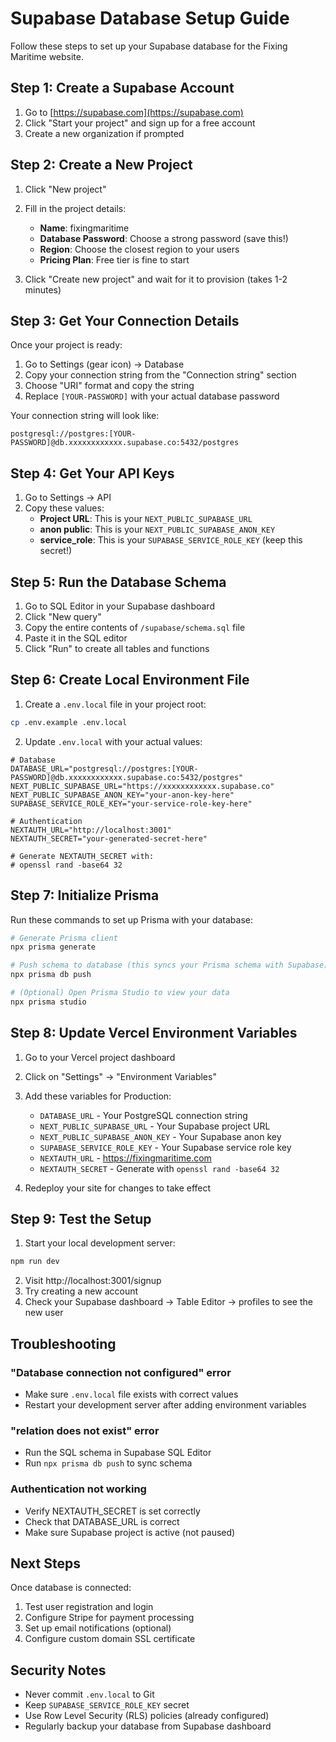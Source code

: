 # Supabase Database Setup Guide

Follow these steps to set up your Supabase database for the Fixing Maritime website.

## Step 1: Create a Supabase Account

1. Go to [https://supabase.com](https://supabase.com)
2. Click "Start your project" and sign up for a free account
3. Create a new organization if prompted

## Step 2: Create a New Project

1. Click "New project"
2. Fill in the project details:
   - **Name**: fixingmaritime
   - **Database Password**: Choose a strong password (save this!)
   - **Region**: Choose the closest region to your users
   - **Pricing Plan**: Free tier is fine to start

3. Click "Create new project" and wait for it to provision (takes 1-2 minutes)

## Step 3: Get Your Connection Details

Once your project is ready:

1. Go to Settings (gear icon) → Database
2. Copy your connection string from the "Connection string" section
3. Choose "URI" format and copy the string
4. Replace `[YOUR-PASSWORD]` with your actual database password

Your connection string will look like:
```
postgresql://postgres:[YOUR-PASSWORD]@db.xxxxxxxxxxxx.supabase.co:5432/postgres
```

## Step 4: Get Your API Keys

1. Go to Settings → API
2. Copy these values:
   - **Project URL**: This is your `NEXT_PUBLIC_SUPABASE_URL`
   - **anon public**: This is your `NEXT_PUBLIC_SUPABASE_ANON_KEY`
   - **service_role**: This is your `SUPABASE_SERVICE_ROLE_KEY` (keep this secret!)

## Step 5: Run the Database Schema

1. Go to SQL Editor in your Supabase dashboard
2. Click "New query"
3. Copy the entire contents of `/supabase/schema.sql` file
4. Paste it in the SQL editor
5. Click "Run" to create all tables and functions

## Step 6: Create Local Environment File

1. Create a `.env.local` file in your project root:

```bash
cp .env.example .env.local
```

2. Update `.env.local` with your actual values:

```env
# Database
DATABASE_URL="postgresql://postgres:[YOUR-PASSWORD]@db.xxxxxxxxxxxx.supabase.co:5432/postgres"
NEXT_PUBLIC_SUPABASE_URL="https://xxxxxxxxxxxx.supabase.co"
NEXT_PUBLIC_SUPABASE_ANON_KEY="your-anon-key-here"
SUPABASE_SERVICE_ROLE_KEY="your-service-role-key-here"

# Authentication
NEXTAUTH_URL="http://localhost:3001"
NEXTAUTH_SECRET="your-generated-secret-here"

# Generate NEXTAUTH_SECRET with:
# openssl rand -base64 32
```

## Step 7: Initialize Prisma

Run these commands to set up Prisma with your database:

```bash
# Generate Prisma client
npx prisma generate

# Push schema to database (this syncs your Prisma schema with Supabase)
npx prisma db push

# (Optional) Open Prisma Studio to view your data
npx prisma studio
```

## Step 8: Update Vercel Environment Variables

1. Go to your Vercel project dashboard
2. Click on "Settings" → "Environment Variables"
3. Add these variables for Production:

   - `DATABASE_URL` - Your PostgreSQL connection string
   - `NEXT_PUBLIC_SUPABASE_URL` - Your Supabase project URL
   - `NEXT_PUBLIC_SUPABASE_ANON_KEY` - Your Supabase anon key
   - `SUPABASE_SERVICE_ROLE_KEY` - Your Supabase service role key
   - `NEXTAUTH_URL` - https://fixingmaritime.com
   - `NEXTAUTH_SECRET` - Generate with `openssl rand -base64 32`

4. Redeploy your site for changes to take effect

## Step 9: Test the Setup

1. Start your local development server:
```bash
npm run dev
```

2. Visit http://localhost:3001/signup
3. Try creating a new account
4. Check your Supabase dashboard → Table Editor → profiles to see the new user

## Troubleshooting

### "Database connection not configured" error
- Make sure `.env.local` file exists with correct values
- Restart your development server after adding environment variables

### "relation does not exist" error
- Run the SQL schema in Supabase SQL Editor
- Run `npx prisma db push` to sync schema

### Authentication not working
- Verify NEXTAUTH_SECRET is set correctly
- Check that DATABASE_URL is correct
- Make sure Supabase project is active (not paused)

## Next Steps

Once database is connected:
1. Test user registration and login
2. Configure Stripe for payment processing
3. Set up email notifications (optional)
4. Configure custom domain SSL certificate

## Security Notes

- Never commit `.env.local` to Git
- Keep `SUPABASE_SERVICE_ROLE_KEY` secret
- Use Row Level Security (RLS) policies (already configured)
- Regularly backup your database from Supabase dashboard